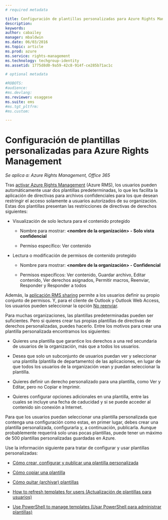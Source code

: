 ```yaml
---
# required metadata

title: Configuración de plantillas personalizadas para Azure Rights Management | Azure RMS
description:
keywords:
author: cabailey
manager: mbaldwin
ms.date: 06/03/2016
ms.topic: article
ms.prod: azure
ms.service: rights-management
ms.technology: techgroup-identity
ms.assetid: 1775d8d0-9a59-42c8-914f-ce285b71ac1c

# optional metadata

#ROBOTS:
#audience:
#ms.devlang:
ms.reviewer: esaggese
ms.suite: ems
#ms.tgt_pltfrm:
#ms.custom:

---
```


# Configuración de plantillas personalizadas para Azure Rights Management

*Se aplica a: Azure Rights Management, Office 365*

Tras [activar Azure Rights Management](activate-service.md) (Azure RMS), los usuarios pueden automáticamente usar dos plantillas predeterminadas, lo que les facilita la aplicación de directivas para archivos confidenciales para los que desean restringir el acceso solamente a usuarios autorizados de su organización. Estas dos plantillas presentan las restricciones de directivas de derechos siguientes:

-   Visualización de solo lectura para el contenido protegido

    -   Nombre para mostrar: **&lt;nombre de la organización&gt; - Solo vista confidencial**

    -   Permiso específico: Ver contenido

-   Lectura o modificación de permisos de contenido protegido

    -   Nombre para mostrar: **&lt;nombre de la organización&gt; - Confidencial**

    -   Permisos específicos: Ver contenido, Guardar archivo, Editar contenido, Ver derechos asignados, Permitir macros, Reenviar, Responder y Responder a todos

Además, la [aplicación RMS sharing](../rms-client/sharing-app-windows.md) permite a los usuarios definir su propio conjunto de permisos. Y, para el cliente de Outlook y Outlook Web Access, los usuarios pueden seleccionar la opción [No reenviar](../deploy-use/configure-usage-rights.md#do-not-forward-option-for-emails).

Para muchas organizaciones, las plantillas predeterminadas pueden ser suficientes. Pero si quieres crear tus propias plantillas de directivas de derechos personalizadas, puedes hacerlo. Entre los motivos para crear una plantilla personalizada encontramos los siguientes:

-   Quieres una plantilla que garantice los derechos a una red secundaria de usuarios de la organización, más que a todos los usuarios.

-   Desea que solo un subconjunto de usuarios puedan ver y seleccionar una plantilla (plantilla de departamento) de las aplicaciones, en lugar de que todos los usuarios de la organización vean y puedan seleccionar la plantilla.

-   Quieres definir un derecho personalizado para una plantilla, como Ver y Editar, pero no Copiar e Imprimir.

-   Quieres configurar opciones adicionales en una plantilla, entre las cuales se incluye una fecha de caducidad y si se puede acceder al contenido sin conexión a Internet.

Para que los usuarios puedan seleccionar una plantilla personalizada que contenga una configuración como estas, en primer lugar, debes crear una plantilla personalizada, configurarla y, a continuación, publicarla. Aunque probablemente requerirá solo unas pocas plantillas, puede tener un máximo de 500 plantillas personalizadas guardadas en Azure. 

Use la información siguiente para tratar de configurar y usar plantillas personalizadas:

-   [Cómo crear, configurar y publicar una plantilla personalizada](create-template.md)

-   [Cómo copiar una plantilla](copy-template.md)

-   [Cómo quitar (archivar) plantillas](remove-template.md)

-   [How to refresh templates for users (Actualización de plantillas para usuarios)](refresh-templates.md)

-   [Use PowerShell to manage templates (Usar PowerShell para administrar plantillas)](configure-templates-with-powershell.md)




<!--HONumber=Jun16_HO1-->


